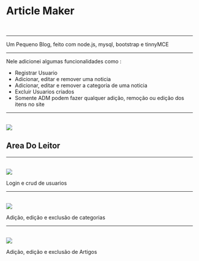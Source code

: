 
<h1 > Article Maker</h1>
<br>
<hr>

<p>Um Pequeno Blog, feito com node.js, mysql, bootstrap e tinnyMCE</p>

<hr>

<p>Nele adicionei algumas funcionalidades como :</p>


<ul>
    <li>Registrar Usuario</li>
    <li>Adicionar, editar e remover uma noticia</li>
    <li>Adicionar, editar e remover a categoria de uma noticia</li>
    <li>Excluir Usuarios criados</li>
    <li>Somente ADM podem fazer qualquer adição, remoção ou edição dos itens no site</li>
</ul>

<hr>
<br>

<img src="./gif/home.gif">
<h2>Area Do Leitor</h2>

<hr>
<br>

<img src="./gif/user.gif">
<p>Login e crud de usuarios</p>

<hr>
<br>

<img src="./gif/categoria.gif">
<p>Adição, edição e exclusão de categorias</p>
<hr>
<br>
<img src="./gif/artigos.gif">
<p>Adição, edição e exclusão de Artigos</p>
